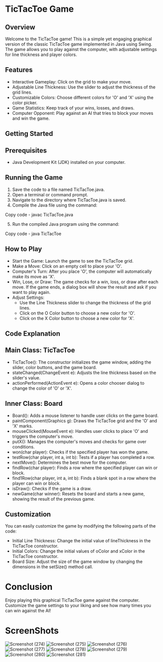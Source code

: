 # TicTacToe Game

## Overview

Welcome to the TicTacToe game! This is a simple yet engaging graphical version of the classic TicTacToe game implemented in Java using Swing. The game allows you to play against the computer, with adjustable settings for line thickness and player colors.

## Features
- Interactive Gameplay: Click on the grid to make your move.
- Adjustable Line Thickness: Use the slider to adjust the thickness of the grid lines.
- Customizable Colors: Choose different colors for 'O' and 'X' using the color picker.
- Game Statistics: Keep track of your wins, losses, and draws.
- Computer Opponent: Play against an AI that tries to block your moves and win the game.

## Getting Started
## Prerequisites
- Java Development Kit (JDK) installed on your computer.
## Running the Game
1. Save the code to a file named TicTacToe.java.
2. Open a terminal or command prompt.
3. Navigate to the directory where TicTacToe.java is saved.
4. Compile the Java file using the command:

Copy code - javac TicTacToe.java

5. Run the compiled Java program using the command:

Copy code - java TicTacToe

## How to Play
- Start the Game: Launch the game to see the TicTacToe grid.
- Make a Move: Click on an empty cell to place your 'O'.
- Computer's Turn: After you place 'O', the computer will automatically make its move as 'X'.
- Win, Lose, or Draw: The game checks for a win, loss, or draw after each move. If the game ends, a dialog box will show the result and ask if you want to play again.
- Adjust Settings:
   - Use the Line Thickness slider to change the thickness of the grid lines.
   - Click on the O Color button to choose a new color for 'O'.
   - Click on the X Color button to choose a new color for 'X'.
     
## Code Explanation
## Main Class: TicTacToe
- TicTacToe(): The constructor initializes the game window, adding the slider, color buttons, and the game board.
- stateChanged(ChangeEvent e): Adjusts the line thickness based on the slider's value.
- actionPerformed(ActionEvent e): Opens a color chooser dialog to change the color of 'O' or 'X'.
## Inner Class: Board
- Board(): Adds a mouse listener to handle user clicks on the game board.
- paintComponent(Graphics g): Draws the TicTacToe grid and the 'O' and 'X' marks.
- mouseClicked(MouseEvent e): Handles user clicks to place 'O' and triggers the computer's move.
- putX(): Manages the computer's moves and checks for game over conditions.
- won(char player): Checks if the specified player has won the game.
- testRow(char player, int a, int b): Tests if a player has completed a row.
- nextMove(): Determines the best move for the computer.
- findRow(char player): Finds a row where the specified player can win or block.
- find1Row(char player, int a, int b): Finds a blank spot in a row where the player can win or block.
- isDraw(): Checks if the game is a draw.
- newGame(char winner): Resets the board and starts a new game, showing the result of the previous game.
  
## Customization
You can easily customize the game by modifying the following parts of the code:

- Initial Line Thickness: Change the initial value of lineThickness in the TicTacToe constructor.
- Initial Colors: Change the initial values of oColor and xColor in the TicTacToe constructor.
- Board Size: Adjust the size of the game window by changing the dimensions in the setSize() method call.

# Conclusion
Enjoy playing this graphical TicTacToe game against the computer. Customize the game settings to your liking and see how many times you can win against the AI!

# ScreenShots

![Screenshot (274)](https://github.com/SumitSharma2000/JAVA-PROJECT-2023/assets/94536005/ceea9937-90f6-4e79-b4fb-656b529b6e53)
![Screenshot (275)](https://github.com/SumitSharma2000/JAVA-PROJECT-2023/assets/94536005/0e2894e1-01ba-4ca8-be83-d407fd22eeaa)
![Screenshot (276)](https://github.com/SumitSharma2000/JAVA-PROJECT-2023/assets/94536005/f4fc284e-c5ff-4f32-8ca1-b16ef41eb255)
![Screenshot (277)](https://github.com/SumitSharma2000/JAVA-PROJECT-2023/assets/94536005/e4df59f9-60e8-4b70-9910-421ecac93d80)
![Screenshot (278)](https://github.com/SumitSharma2000/JAVA-PROJECT-2023/assets/94536005/5dc1741f-c2f1-4f3b-9900-2a960b82aadb)
![Screenshot (279)](https://github.com/SumitSharma2000/JAVA-PROJECT-2023/assets/94536005/e1a5fca8-39d7-4871-8105-708041744fad)
![Screenshot (280)](https://github.com/SumitSharma2000/JAVA-PROJECT-2023/assets/94536005/a7d4eddb-2da1-4cdc-a5a0-34c6b93d8447)
![Screenshot (281)](https://github.com/SumitSharma2000/JAVA-PROJECT-2023/assets/94536005/dbb20ed2-65a1-48ac-a1ba-204367866535)


